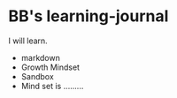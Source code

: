 # BB's learning-journal 

I will learn.
- markdown
- Growth Mindset
- Sandbox
- Mind set is .........
